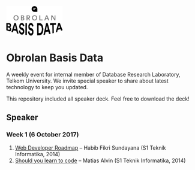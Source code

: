 <img alt="Obrolan Basis Data" src="https://github.com/basisdatalab/obd/raw/master/obd.png" width="150">

# Obrolan Basis Data

A weekly event for internal member of Database Research Laboratory, Telkom University. We invite special speaker to share about latest technology to keep you updated.

This repository included all speaker deck. Feel free to download the deck!

## Speaker
### Week 1 (6 October 2017)
1. [Web Developer Roadmap](https://www.google.com) –
Habib Fikri Sundayana (S1 Teknik Informatika, 2014)
2. [Should you learn to code](https://www.google.com) –
Matias Alvin (S1 Teknik Informatika, 2014)
